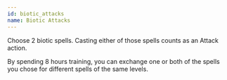 ```yaml
---
id: biotic_attacks
name: Biotic Attacks
---
```

Choose 2 biotic spells. Casting either of those spells counts as an Attack action.

By spending 8 hours training, you can exchange one or both of the spells you chose for different spells of the same levels.